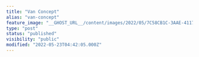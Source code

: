```yaml
---
title: "Van Concept"
alias: "van-concept"
feature_image: "__GHOST_URL__/content/images/2022/05/7C58CB1C-3AAE-4117-9D4D-36FED2550419.jpeg"
type: "post"
status: "published"
visibility: "public"
modified: "2022-05-23T04:42:05.000Z"
---
```



<figure class="kg-card kg-gallery-card kg-width-wide"><div class="kg-gallery-container"><div class="kg-gallery-row"><div class="kg-gallery-image">
<a src="__GHOST_URL__/content/images/2022/05/6900B1D1-D96F-4DE6-BCBA-BCA1813EEA45.jpeg" width="1280" height="552" loading="lazy" alt srcset="__GHOST_URL__/content/images/size/w600/2022/05/6900B1D1-D96F-4DE6-BCBA-BCA1813EEA45.jpeg 600w, __GHOST_URL__/content/images/size/w1000/2022/05/6900B1D1-D96F-4DE6-BCBA-BCA1813EEA45.jpeg 1000w, __GHOST_URL__/content/images/2022/05/6900B1D1-D96F-4DE6-BCBA-BCA1813EEA45.jpeg 1280w" sizes="(min-width: 720px) 720px"></div><div class="kg-gallery-image">
<a src="__GHOST_URL__/content/images/2022/05/F81ED7CA-23DB-4A1C-8FAE-475C7F9ADC35.jpeg" width="1280" height="1280" loading="lazy" alt srcset="__GHOST_URL__/content/images/size/w600/2022/05/F81ED7CA-23DB-4A1C-8FAE-475C7F9ADC35.jpeg 600w, __GHOST_URL__/content/images/size/w1000/2022/05/F81ED7CA-23DB-4A1C-8FAE-475C7F9ADC35.jpeg 1000w, __GHOST_URL__/content/images/2022/05/F81ED7CA-23DB-4A1C-8FAE-475C7F9ADC35.jpeg 1280w" sizes="(min-width: 720px) 720px"></div><div class="kg-gallery-image">
<a src="__GHOST_URL__/content/images/2022/05/700AE208-1960-4E89-AC73-8FB139CB5FED.jpeg" width="480" height="640" loading="lazy" alt></div></div><div class="kg-gallery-row"><div class="kg-gallery-image">
<a src="__GHOST_URL__/content/images/2022/05/E823A763-C16A-42E3-9B72-8CB5742B5C5F.jpeg" width="640" height="480" loading="lazy" alt srcset="__GHOST_URL__/content/images/size/w600/2022/05/E823A763-C16A-42E3-9B72-8CB5742B5C5F.jpeg 600w, __GHOST_URL__/content/images/2022/05/E823A763-C16A-42E3-9B72-8CB5742B5C5F.jpeg 640w"></div><div class="kg-gallery-image">
<a src="__GHOST_URL__/content/images/2022/05/8AAE6C59-CFC2-48C2-948F-02EC9ABAF42B.jpeg" width="1280" height="1280" loading="lazy" alt srcset="__GHOST_URL__/content/images/size/w600/2022/05/8AAE6C59-CFC2-48C2-948F-02EC9ABAF42B.jpeg 600w, __GHOST_URL__/content/images/size/w1000/2022/05/8AAE6C59-CFC2-48C2-948F-02EC9ABAF42B.jpeg 1000w, __GHOST_URL__/content/images/2022/05/8AAE6C59-CFC2-48C2-948F-02EC9ABAF42B.jpeg 1280w" sizes="(min-width: 720px) 720px"></div></div></div>
</figure>
<figure class="kg-card kg-image-card">
<a src="__GHOST_URL__/content/images/2021/06/4B489A28-DC2D-401A-90B7-F50C84B3CF01.png" class="kg-image" alt loading="lazy" width="1280" height="959" srcset="__GHOST_URL__/content/images/size/w600/2021/06/4B489A28-DC2D-401A-90B7-F50C84B3CF01.png 600w, __GHOST_URL__/content/images/size/w1000/2021/06/4B489A28-DC2D-401A-90B7-F50C84B3CF01.png 1000w, __GHOST_URL__/content/images/2021/06/4B489A28-DC2D-401A-90B7-F50C84B3CF01.png 1280w" sizes="(min-width: 720px) 720px">
</figure>
